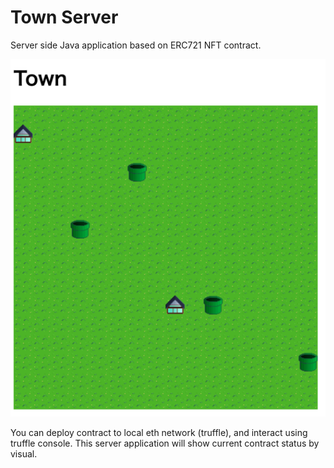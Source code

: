 # Town Server

Server side Java application based on ERC721 NFT contract.

![image](img.png)

You can deploy contract to local eth network (truffle), and interact using truffle console. This
server application will show current contract status by visual.
